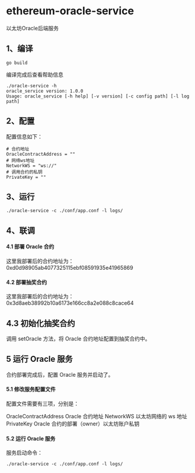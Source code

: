 # ethereum-oracle-service
以太坊Oracle后端服务

## 1、编译
```
go build
```
编译完成后查看帮助信息

```
./oracle-service -h
oracle_service version: 1.0.0
Usage: oracle_service [-h help] [-v version] [-c config path] [-l log path]
```
## 2、配置

配置信息如下：

```
# 合约地址
OracleContractAddress = ""
# 网络ws地址
NetworkWS = "ws://"
# 调用合约的私钥
PrivateKey = ""
```

## 3、运行
```
./oracle-service -c ./conf/app.conf -l logs/
```
## 4、联调
#### 4.1 部署 Oracle 合约

这里我部署后的合约地址为：0xd0d98905ab4077325115ebf08591935e41965869

#### 4.2 部署抽奖合约

这里我部署后的合约地址为：0x3d8aeb38992b10a6173e166cc8a2e088c8cace64
## 4.3 初始化抽奖合约
调用 setOracle 方法，将 Oracle 合约地址配置到抽奖合约中。

##  5 运行 Oracle 服务
合约部署完成后，配置 Oracle 服务并启动了。

#### 5.1 修改服务配置文件
配置文件需要有三项，分别是：

 OracleContractAddress Oracle 合约地址
NetworkWS 以太坊网络的 ws 地址
PrivateKey Oracle 合约的部署（owner）以太坊账户私钥
#### 5.2 运行 Oracle 服务
服务启动命令：

```
./oracle-service -c ./conf/app.conf -l logs/
```

